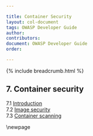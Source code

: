 ```yaml
---

title: Container Security
layout: col-document
tags: OWASP Developer Guide
author:
contributors:
document: OWASP Developer Guide
order:

---
```


{% include breadcrumb.html %}
## 7. Container security
7.1 [Introduction](#introduction-to-container-security)  
7.2 [Image security](#image-security)  
7.3 [Container scanning](#container-scanning)  

\newpage
